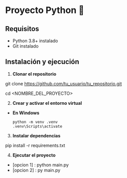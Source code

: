 # Proyecto Python 🎯  

## Requisitos  
- Python 3.8+ instalado  
- Git instalado  

## Instalación y ejecución  

1. **Clonar el repositorio**  

git clone https://github.com/tu_usuario/tu_repositorio.git 

cd <NOMBRE_DEL_PROYECTO>

2. **Crear y activar el entorno virtual**  

- **En Windows**  
  ```
  python -m venv .venv
  .venv\Scripts\activate
  ```

3. **Instalar dependencias**  

pip install -r requirements.txt


4. **Ejecutar el proyecto**  
- [opcion 1] : python main.py 
- [opcion 2] : py main.py
